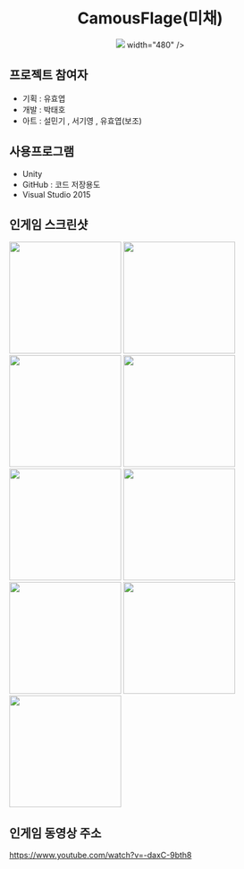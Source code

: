 <h1 align="center">CamousFlage(미채)</h1>
<p align="center"><img src="https://user-images.githubusercontent.com/47206217/56952545-82b8b700-6b75-11e9-9532-5df1f41fe8c5.PNG"> width="480" /></p>

## 프로젝트 참여자

- 기획 : 유효엽
- 개발 : 박태호
- 아트 : 설민기 , 서기영 , 유효엽(보조)

## 사용프로그램
- Unity
- GitHub : 코드 저장용도 
- Visual Studio 2015


## 인게임 스크린샷
<div>
<img width="200" src="https://user-images.githubusercontent.com/47206217/56952545-82b8b700-6b75-11e9-9532-5df1f41fe8c5.PNG">
<img width="200" src="https://user-images.githubusercontent.com/47206217/56952546-83514d80-6b75-11e9-962b-277576e2a885.PNG">
<img width="200" src="https://user-images.githubusercontent.com/47206217/56952549-83514d80-6b75-11e9-81ef-a3f271e546a6.PNG">
<img width="200" src="https://user-images.githubusercontent.com/47206217/56952550-83e9e400-6b75-11e9-8c36-066bda135baf.PNG">
<img width="200" src="https://user-images.githubusercontent.com/47206217/56952551-83e9e400-6b75-11e9-8561-07e6a554d9ad.PNG">
<img width="200" src="https://user-images.githubusercontent.com/47206217/56952552-84827a80-6b75-11e9-9510-f760bc1c2fdb.PNG">
<img width="200" src="https://user-images.githubusercontent.com/47206217/56952554-84827a80-6b75-11e9-8e57-97070b5d4f8a.PNG">
<img width="200" src="https://user-images.githubusercontent.com/47206217/56952555-84827a80-6b75-11e9-9ae9-26547b791a56.PNG">
<img width="200" src="https://user-images.githubusercontent.com/47206217/56952556-851b1100-6b75-11e9-91f3-43b295861ef7.PNG">
</div>

## 인게임 동영상 주소

https://www.youtube.com/watch?v=-daxC-9bth8
